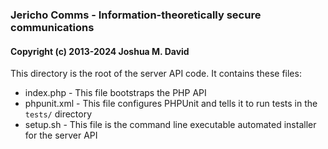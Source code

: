 ### Jericho Comms - Information-theoretically secure communications
#### Copyright (c) 2013-2024  Joshua M. David


This directory is the root of the server API code. It contains these files:

- index.php - This file bootstraps the PHP API
- phpunit.xml - This file configures PHPUnit and tells it to run tests in the `tests/` directory
- setup.sh - This file is the command line executable automated installer for the server API
